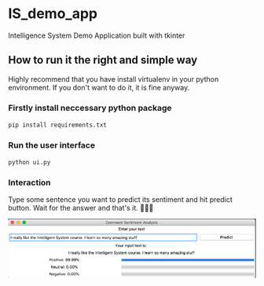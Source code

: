 # IS_demo_app

Intelligence System Demo Application built with tkinter

## How to run it the right and simple way

Highly recommend that you have install virtualenv in your python environment. If you don't want to do it, it is fine anyway.

### Firstly install neccessary python package

```bash
pip install requirements.txt
```

### Run the user interface

```bash
python ui.py
```

### Interaction

Type some sentence you want to predict its sentiment and hit predict button. Wait for the answer and that's it. 🤗🚀🚂

![app_screenshot](./assets/app_screenshot.png)
